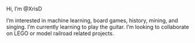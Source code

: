 Hi, I’m @XrisD

I’m interested in machine learning, board games, history, mining, and singing.
I’m currently learning to play the guitar.
I’m looking to collaborate on LEGO or model railroad related projects.

<!---
XrisD/XrisD is a ✨ special ✨ repository because its `README.md` (this file) appears on your GitHub profile.
You can click the Preview link to take a look at your changes.
--->
